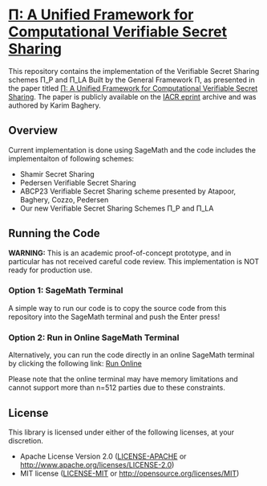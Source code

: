 
# [Π: A Unified Framework for Computational Verifiable Secret Sharing](https://eprint.iacr.org/2023/1669)

This repository contains the implementation of the Verifiable Secret Sharing schemes Π_P​ and Π_LA​ Built by the General Framework Π, as presented in the paper titled [Π: A Unified Framework for Computational Verifiable Secret Sharing](https://eprint.iacr.org/2023/1669). The paper is publicly available on the [IACR eprint](https://eprint.iacr.org/2023/1669) archive and was authored by Karim Baghery.

## Overview
Current implementation is done using SageMath and the code includes the implementaiton of following schemes: 
- Shamir Secret Sharing 
- Pedersen Verifiable Secret Sharing
- ABCP23 Verifiable Secret Sharing scheme presented by Atapoor, Baghery, Cozzo, Pedersen  
- Our new Verifiable Secret Sharing Schemes Π_P​ and Π_LA 

## Running the Code

**WARNING:** This is an academic proof-of-concept prototype, and in particular has not received careful code review. This implementation is NOT ready for production use.

### Option 1: SageMath Terminal
A simple way to run our code is to copy the source code from this repository into the SageMath terminal and push the Enter press! 

### Option 2: Run in Online SageMath Terminal
Alternatively, you can run the code directly in an online SageMath terminal by clicking the following link:
[Run Online](https://sagecell.sagemath.org/????)

Please note that the online terminal may have memory limitations and cannot support more than n=512 parties due to these constraints. 

## License

This library is licensed under either of the following licenses, at your discretion.

 * Apache License Version 2.0 ([LICENSE-APACHE](LICENSE-APACHE) or http://www.apache.org/licenses/LICENSE-2.0)
 * MIT license ([LICENSE-MIT](LICENSE-MIT) or http://opensource.org/licenses/MIT)
